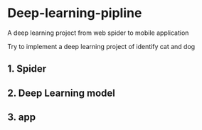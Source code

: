 # Deep-learning-pipline
A deep learning project from web spider to mobile application

Try to implement a deep learning project of identify cat and dog

## 1. Spider

## 2. Deep Learning model

## 3. app
